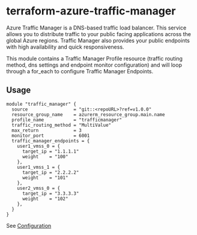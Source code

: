 # terraform-azure-traffic-manager

Azure Traffic Manager is a DNS-based traffic load balancer. This service allows you to distribute traffic to your public facing applications across the global Azure regions. Traffic Manager also provides your public endpoints with high availability and quick responsiveness.

This module contains a Traffic Manager Profile resource (traffic routing method, dns settings and endpoint monitor configuration) and will loop through a for_each to configure Traffic Manager Endpoints.

## Usage 

```hcl
module "traffic_manager" {
  source                 = "git::<repoURL>?ref=v1.0.0"
  resource_group_name    = azurerm_resource_group.main.name
  profile_name           = "trafficmanager"
  traffic_routing_method = "MultiValue"
  max_return             = 3
  monitor_port           = 6001
  traffic_manager_endpoints = {
    user1_vmss_0 = {
      target_ip = "1.1.1.1"
      weight    = "100"
    },
    user1_vmss_1 = {
      target_ip = "2.2.2.2"
      weight    = "101"
    },
    user2_vmss_0 = {
      target_ip = "3.3.3.3"
      weight    = "102"
    },
  }
}
```

See [Configuration](configuration.md)
